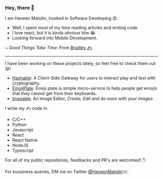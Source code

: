### Hey, there 👋

I am Haneen Mahdin, hooked in Software Developing 😍. <br>

- Well, I spent most of my time reading articles and writing code. <br>
- I love react, but it is kinda obvious btw 😂 <br>
- Looking forward into Mobile Development.

~ _Good Things Take Time_: From [Bradley ✍️](https://twitter.com/VerdeSelvans)

<hr />

I have been working on these projects lately, so feel free to check them out😃!

- [Hashable](https://github.com/haneenmahd/hashable): A Client-Side Gateway for users to interact play and test with cryptography.
- [EmojiPlate](https://github.com/emoji-plate/client): Emoji plate is simple micro-service to help people get emojis that they cannot get from their keyboards.
- [Imagable](https://github.com/imagable/imagable): An Image Editor, _Create, Edit and do more with your images_

I write my ✍️ code in:

- C/C++
- Python
- Javascript
- React
- React Native
- NodeJS
- Typescript

For all of my public repositories, feedbacks and PR's are welcomed! ✋

For bussiness queries, DM me on Twitter [@HaneenMahdin](https://twitter.com/HaneenMahdin)✉️.
